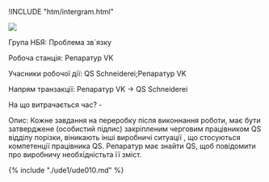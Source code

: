 !INCLUDE "htm/intergram.html"

![](https://chart.googleapis.com/chart?chs=180x180&amp;cht=qr&amp;chl=https://pp.vokov.tk/nbya-nomer-10.html)

Група НБЯ: Проблема зв´язку

Робоча станція: Репаратур VK

Учасники робочої дії: QS Schneiderei;Репаратур VK

Напрям транзакції: Репаратур VK -> QS Schneiderei

На що витрачається час? -

Опис:
Кожне завдання на переробку після виконнання роботи, має бути затверджене (особистий підпис) закріпленим черговим працівником QS відділу порізки, віникають інші виробничі ситуації , що стосуються компетенції працівника QS. Репаратур має знайти QS, щоб повідомити про виробничу необхідністьта її зміст.



{% include "./ude1/ude010.md" %}